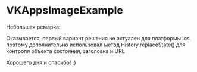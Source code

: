 # VKAppsImageExample
Небольшая ремарка:

Оказывается, первый вариант решения не актуален для платформы ios, 
поэтому дополнительно 
использовал метод History.replaceState() для контроля объекта состояния, заголовка и URL

Хорошего дня и спасибо! :)
